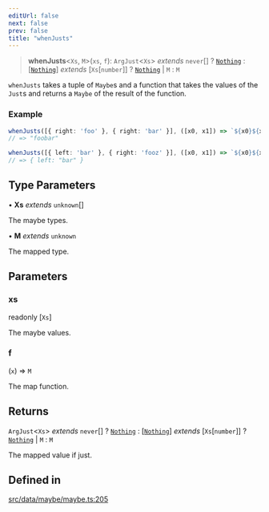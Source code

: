 ```yaml
---
editUrl: false
next: false
prev: false
title: "whenJusts"
---
```


> **whenJusts**\<`Xs`, `M`\>(`xs`, `f`): `ArgJust`\<`Xs`\> *extends* `never`[] ? [`Nothing`](/api/type-aliases/nothing/) : [[`Nothing`](/api/type-aliases/nothing/)] *extends* [`Xs`\[`number`\]] ? [`Nothing`](/api/type-aliases/nothing/) \| `M` : `M`

`whenJusts` takes a tuple of `Maybe`s and a function that takes the values of the `Just`s and
returns a `Maybe` of the result of the function.

### Example
```ts
whenJusts([{ right: 'foo' }, { right: 'bar' }], ([x0, x1]) => `${x0}${x1}`)
// => "foobar"

whenJusts([{ left: 'bar' }, { right: 'fooz' }], ([x0, x1]) => `${x0}${x1}`)
// => { left: "bar" }
```

## Type Parameters

• **Xs** *extends* `unknown`[]

The maybe types.

• **M** *extends* `unknown`

The mapped type.

## Parameters

### xs

readonly [`Xs`]

The maybe values.

### f

(`x`) => `M`

The map function.

## Returns

`ArgJust`\<`Xs`\> *extends* `never`[] ? [`Nothing`](/api/type-aliases/nothing/) : [[`Nothing`](/api/type-aliases/nothing/)] *extends* [`Xs`\[`number`\]] ? [`Nothing`](/api/type-aliases/nothing/) \| `M` : `M`

The mapped value if just.

## Defined in

[src/data/maybe/maybe.ts:205](https://github.com/skyleague/axioms/blob/75fb1c5c977f1940e84e5cdcef2be336d1fd81da/src/data/maybe/maybe.ts#L205)
